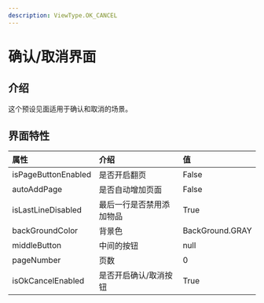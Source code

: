 ```yaml
---
description: ViewType.OK_CANCEL
---
```


# 确认/取消界面

## 介绍

这个预设见面适用于确认和取消的场景。

## **界面特性**

| **属性** | 介绍 | 值 |
| :--- | :--- | :--- |
| isPageButtonEnabled | 是否开启翻页 | False |
| autoAddPage | 是否自动增加页面 | False |
| isLastLineDisabled | 最后一行是否禁用添加物品 | True |
| backGroundColor | 背景色 | BackGround.GRAY |
| middleButton | 中间的按钮 | null |
| pageNumber | 页数 | 0 |
| isOkCancelEnabled | 是否开启确认/取消按钮 | True |




